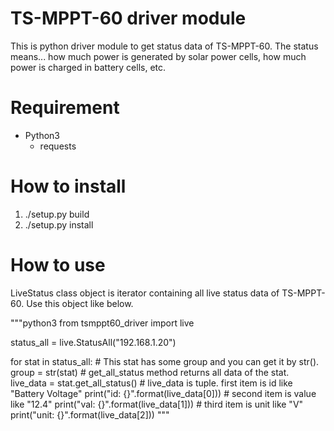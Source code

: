 # TS-MPPT-60 driver module

This is python driver module to get status data of TS-MPPT-60.
The status means... how much power is generated by solar power cells, how much power is charged in battery cells, etc.  

# Requirement

* Python3
    * requests

# How to install

1. ./setup.py build
2. ./setup.py install

# How to use

LiveStatus class object is iterator containing all live status data of TS-MPPT-60.
Use this object like below.

"""python3
from tsmppt60_driver import live

status_all = live.StatusAll("192.168.1.20")

for stat in status_all:
    # This stat has some group and you can get it by str().
    group = str(stat)
    # get_all_status method returns all data of the stat.
    live_data = stat.get_all_status()
    # live_data is tuple. first item is id like "Battery Voltage"
    print("id: {}".format(live_data[0]))
    # second item is value like "12.4"
    print("val: {}".format(live_data[1]))
    # third item is unit like "V"
    print("unit: {}".format(live_data[2]))
"""
